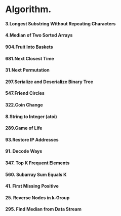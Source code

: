 # Algorithm.

#### 3.Longest Substring Without Repeating Characters 
#### 4.Median of Two Sorted Arrays
#### 904.Fruit Into Baskets 
#### 681.Next Closest Time
#### 31.Next Permutation
#### 297.Serialize and Deserialize Binary Tree
#### 547.Friend Circles 
#### 322.Coin Change
#### 8.String to Integer (atoi)
#### 289.Game of Life
#### 93.Restore IP Addresses
#### 91. Decode Ways
#### 347. Top K Frequent Elements
#### 560. Subarray Sum Equals K
#### 41. First Missing Positive
#### 25. Reverse Nodes in k-Group
#### 295. Find Median from Data Stream
